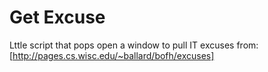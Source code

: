 # Get Excuse
Lttle script that pops open a window to pull IT excuses from: [http://pages.cs.wisc.edu/~ballard/bofh/excuses]